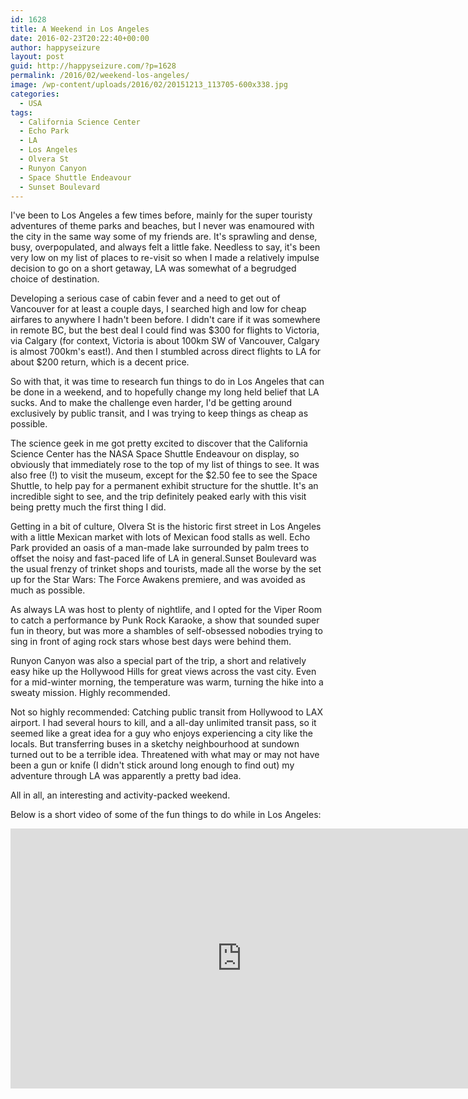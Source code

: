 ```yaml
---
id: 1628
title: A Weekend in Los Angeles
date: 2016-02-23T20:22:40+00:00
author: happyseizure
layout: post
guid: http://happyseizure.com/?p=1628
permalink: /2016/02/weekend-los-angeles/
image: /wp-content/uploads/2016/02/20151213_113705-600x338.jpg
categories:
  - USA
tags:
  - California Science Center
  - Echo Park
  - LA
  - Los Angeles
  - Olvera St
  - Runyon Canyon
  - Space Shuttle Endeavour
  - Sunset Boulevard
---
```


I've been to Los Angeles a few times before, mainly for the super touristy adventures of theme parks and beaches, but I never was enamoured with the city in the same way some of my friends are. It's sprawling and dense, busy, overpopulated, and always felt a little fake. Needless to say, it's been very low on my list of places to re-visit so when I made a relatively impulse decision to go on a short getaway, LA was somewhat of a begrudged choice of destination.

Developing a serious case of cabin fever and a need to get out of Vancouver for at least a couple days, I searched high and low for cheap airfares to anywhere I hadn't been before. I didn't care if it was somewhere in remote BC, but the best deal I could find was $300 for flights to Victoria, via Calgary (for context, Victoria is about 100km SW of Vancouver, Calgary is almost 700km's east!). And then I stumbled across direct flights to LA for about $200 return, which is a decent price.

  

So with that, it was time to research fun things to do in Los Angeles that can be done in a weekend, and to hopefully change my long held belief that LA sucks. And to make the challenge even harder, I'd be getting around exclusively by public transit, and I was trying to keep things as cheap as possible.

The science geek in me got pretty excited to discover that the California Science Center has the NASA Space Shuttle Endeavour on display, so obviously that immediately rose to the top of my list of things to see. It was also free (!) to visit the museum, except for the $2.50 fee to see the Space Shuttle, to help pay for a permanent exhibit structure for the shuttle. It's an incredible sight to see, and the trip definitely peaked early with this visit being pretty much the first thing I did.

Getting in a bit of culture, Olvera St is the historic first street in Los Angeles with a little Mexican market with lots of Mexican food stalls as well. Echo Park provided an oasis of a man-made lake surrounded by palm trees to offset the noisy and fast-paced life of LA in general.Sunset Boulevard was the usual frenzy of trinket shops and tourists, made all the worse by the set up for the Star Wars: The Force Awakens premiere, and was avoided as much as possible.

As always LA was host to plenty of nightlife, and I opted for the Viper Room to catch a performance by Punk Rock Karaoke, a show that sounded super fun in theory, but was more a shambles of self-obsessed nobodies trying to sing in front of aging rock stars whose best days were behind them.

Runyon Canyon was also a special part of the trip, a short and relatively easy hike up the Hollywood Hills for great views across the vast city. Even for a mid-winter morning, the temperature was warm, turning the hike into a sweaty mission. Highly recommended.

Not so highly recommended: Catching public transit from Hollywood to LAX airport. I had several hours to kill, and a all-day unlimited transit pass, so it seemed like a great idea for a guy who enjoys experiencing a city like the locals. But transferring buses in a sketchy neighbourhood at sundown turned out to be a terrible idea. Threatened with what may or may not have been a gun or knife (I didn't stick around long enough to find out) my adventure through LA was apparently a pretty bad idea.

All in all, an interesting and activity-packed weekend.

Below is a short video of some of the fun things to do while in Los Angeles:
<iframe width="740" height="416" src="https://www.youtube.com/embed/gKoTuhSsM7s" title="YouTube video player" frameborder="0" allow="accelerometer; autoplay; clipboard-write; encrypted-media; gyroscope; picture-in-picture" allowfullscreen></iframe>

<div>
</div>